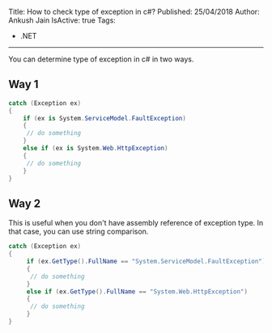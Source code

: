 Title: How to check type of exception in c#?
Published: 25/04/2018
Author: Ankush Jain
IsActive: true
Tags:
  - .NET
---
You can determine type of exception in c# in two ways.

## Way 1
```CS
catch (Exception ex) 
{
    if (ex is System.ServiceModel.FaultException) 
    {
     // do something
    } 
    else if (ex is System.Web.HttpException) 
    {
     // do something
    }
}
```

## Way 2
This is useful when you don't have assembly reference of exception type. In that case, you can use string comparison.

```cs
catch (Exception ex) 
{
     if (ex.GetType().FullName == "System.ServiceModel.FaultException") 
     {
      // do something
     } 
     else if (ex.GetType().FullName == "System.Web.HttpException") 
     {
      // do something
     }
}
```
                